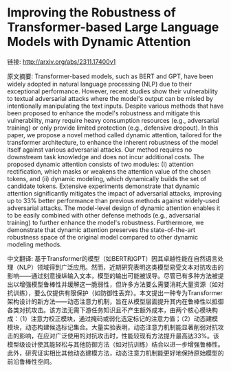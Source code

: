 # Improving the Robustness of Transformer-based Large Language Models with Dynamic Attention

链接: http://arxiv.org/abs/2311.17400v1

原文摘要:
Transformer-based models, such as BERT and GPT, have been widely adopted in
natural language processing (NLP) due to their exceptional performance.
However, recent studies show their vulnerability to textual adversarial attacks
where the model's output can be misled by intentionally manipulating the text
inputs. Despite various methods that have been proposed to enhance the model's
robustness and mitigate this vulnerability, many require heavy consumption
resources (e.g., adversarial training) or only provide limited protection
(e.g., defensive dropout). In this paper, we propose a novel method called
dynamic attention, tailored for the transformer architecture, to enhance the
inherent robustness of the model itself against various adversarial attacks.
Our method requires no downstream task knowledge and does not incur additional
costs. The proposed dynamic attention consists of two modules: (I) attention
rectification, which masks or weakens the attention value of the chosen tokens,
and (ii) dynamic modeling, which dynamically builds the set of candidate
tokens. Extensive experiments demonstrate that dynamic attention significantly
mitigates the impact of adversarial attacks, improving up to 33\% better
performance than previous methods against widely-used adversarial attacks. The
model-level design of dynamic attention enables it to be easily combined with
other defense methods (e.g., adversarial training) to further enhance the
model's robustness. Furthermore, we demonstrate that dynamic attention
preserves the state-of-the-art robustness space of the original model compared
to other dynamic modeling methods.

中文翻译:
基于Transformer的模型（如BERT和GPT）因其卓越性能在自然语言处理（NLP）领域得到广泛应用。然而，近期研究表明这类模型易受文本对抗攻击的影响——通过刻意操纵输入文本，模型的输出可能被误导。尽管已有多种方法被提出以增强模型鲁棒性并缓解这一脆弱性，但许多方法要么需要消耗大量资源（如对抗训练），要么仅提供有限保护（如防御性丢弃）。本文提出一种专为Transformer架构设计的新方法——动态注意力机制，旨在从模型层面提升其内在鲁棒性以抵御各类对抗攻击。该方法无需下游任务知识且不产生额外成本，由两个核心模块构成：（1）注意力校正模块，通过掩码或弱化选定标记的注意力值；（2）动态建模模块，动态构建候选标记集合。大量实验表明，动态注意力机制能显著削弱对抗攻击的影响，在应对广泛使用的对抗攻击时，性能较现有方法提升最高达33%。该模型级设计使其能轻松与其他防御方法（如对抗训练）结合以进一步增强鲁棒性。此外，研究证实相比其他动态建模方法，动态注意力机制能更好地保持原始模型的前沿鲁棒性空间。
